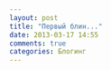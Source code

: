 ```yaml
---
layout: post
title: "Первый блин..."
date: 2013-03-17 14:55
comments: true
categories: Блогинг
---
```

